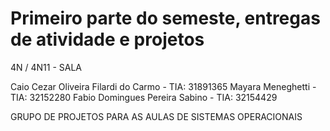 # Primeiro parte do semeste, entregas de atividade e projetos

4N / 4N11 - SALA

Caio Cezar Oliveira Filardi do Carmo - TIA: 31891365
Mayara Meneghetti - TIA: 32152280
Fabio Domingues Pereira Sabino - TIA: 32154429

GRUPO DE PROJETOS PARA AS AULAS DE SISTEMAS OPERACIONAIS
